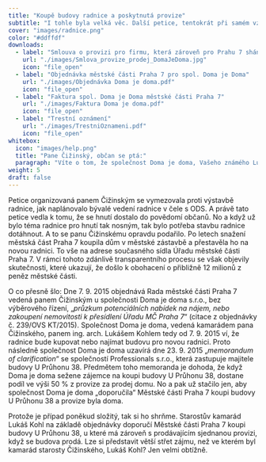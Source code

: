 ```yaml
---
title: "Koupě budovy radnice a poskytnutá provize"
subtitle: "I tohle byla velká věc. Další petice, tentokrát při samém vzniku hnutí Praha Sobě."
cover: "images/radnice.png"
color: "#ddffdf"
downloads:
  - label: "Smlouva o provizi pro firmu, která zároveň pro Prahu 7 sháněla budovu ke koupi"
    url: "./images/Smlova_provize_prodej_DomaJeDoma.jpg"
    icon: "file_open"
  - label: "Objednávka městské části Praha 7 pro spol. Doma je Doma"
    url: "./images/Objednávka Doma je doma.pdf"
    icon: "file_open"
  - label: "Faktura spol. Doma je Doma městské části Praha 7"
    url: "./images/Faktura Doma je doma.pdf"
    icon: "file_open"
  - label: "Trestní oznámení"
    url: "./images/TrestniOznameni.pdf"
    icon: "file_open"
whitebox:
  icon: "images/help.png"
  title: "Pane Čižinský, občan se ptá:"
  paragraph: "Víte o tom, že společnost Doma je doma, Vašeho známého Lukáše Kohla, měla s prodávajícím sjednánu provizi v případě prodeje budovy U Průhonu 38, když zároveň pro Městskou část za peníze sháněla možné budovy ke koupi?"
weight: 5
draft: false
---
```


Petice organizovaná panem Čižinským se vymezovala proti výstavbě radnice, jak naplánovalo bývalé vedení radnice v čele s ODS. A právě tato petice vedla k tomu, že se hnutí dostalo do povědomí občanů. No a když už bylo téma radnice pro hnutí tak nosným, tak bylo potřeba stavbu radnice dotáhnout. A to se panu Čižinskému opravdu podařilo. Po letech snažení městská část Praha 7 koupila dům v městské zástavbě a přestavěla ho na novou radnici. To vše na adrese současného sídla Úřadu městské části Praha 7. V rámci tohoto zdánlivě transparentního procesu se však objevily skutečnosti, které ukazují, že došlo k obohacení o přibližně 12 milionů z peněz městské části.

O co přesně šlo: Dne 7. 9. 2015 objednává Rada městské části Praha 7 vedená panem Čižinským u společnosti Doma je doma s.r.o., bez výběrového řízení, „*průzkum potenciálních nabídek na nájem, nebo zakoupení nemovitosti k přesídlení Úřadu MČ Praha 7*“ (citace z objednávky č. 239/OVS KT/2015). Společnost Doma je doma, vedená kamarádem pana Čižinského, panem ing. arch. Lukášem Kohlem tedy od 7. 9. 2015 ví, že radnice bude kupovat nebo najímat budovu pro novou radnici. Proto následně společnost Doma je doma uzavírá dne 23. 9. 2015 „*memorandum of clarification*“ se společností Professionals s.r.o., která zastupuje majitele budovy U Průhonu 38. Předmětem toho memoranda je dohoda, že když Doma je doma sežene zájemce na koupi budovy U Průhonu 38, dostane podíl ve výši 50 % z provize za prodej domu. No a pak už stačilo jen, aby společnost Doma je doma „doporučila“ Městské části Praha 7 koupi budovy U Průhonu 38 a provize byla doma.

Protože je případ poněkud složitý, tak si ho shrňme.
Starostův kamarád Lukáš Kohl na základě objednávky doporučí Městské části Praha 7 koupi budovy U Průhonu 38, u které má zároveň s prodávajícím sjednanou provizi, když se budova prodá.
Lze si představit větší střet zájmu, než ve kterém byl kamarád starosty Čižinského, Lukáš Kohl? Jen velmi obtížně.